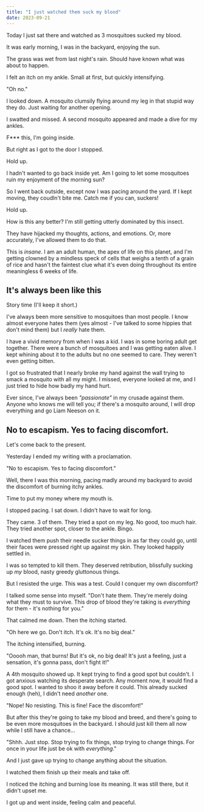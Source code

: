 ```yaml
---
title: "I just watched them suck my blood"
date: 2023-09-21
---
```


Today I just sat there and watched as 3 mosquitoes sucked my blood.

It was early morning, I was in the backyard, enjoying the sun.

The grass was wet from last night's rain. Should have known what was about to happen.

I felt an itch on my ankle. Small at first, but quickly intensifying.

"Oh no."

I looked down. A mosquito clumsily flying around my leg in that stupid way they do. Just waiting for another opening.

I swatted and missed. A second mosquito appeared and made a dive for my ankles.

F*** this, I'm going inside.

But right as I got to the door I stopped. 

Hold up. 

I hadn't wanted to go back inside yet. Am I going to let some mosquitoes ruin my enjoyment of the morning sun?

So I went back outside, except now I was pacing around the yard. If I kept moving, they coudln't bite me. Catch me if you can, suckers!

Hold up.

How is this any better? I'm still getting utterly dominated by this insect.

They have hijacked my thoughts, actions, and emotions. Or, more accurately, I've allowed them to do that.

This is _insane_. I am an adult human, the apex of life on this planet, and I'm getting clowned by a mindless speck of cells that weighs a tenth of a grain of rice and hasn't the faintest clue what it's even doing throughout its entire meaningless 6 weeks of life.

## It's always been like this

Story time (I'll keep it short.)

I've always been more sensitive to mosquitoes than most people. I know almost everyone hates them (yes almost - I've talked to some hippies that don't mind them) but I *really* hate them.

I have a vivid memory from when I was a kid. I was in some boring adult get together. There were a bunch of mosquitoes and I was getting eaten alive. I kept whining about it to the adults but no one seemed to care. They weren't even getting bitten.

I got so frustrated that I nearly broke my hand against the wall trying to smack a mosquito with all my might. I missed, everyone looked at me, and I just tried to hide how badly my hand hurt.

Ever since, I've always been _"passionate"_ in my crusade against them. Anyone who knows me will tell you; if there's a mosquito around, I will drop everything and go Liam Neeson on it.

## No to escapism. Yes to facing discomfort.

Let's come back to the present.

Yesterday I ended my writing with a proclamation.

"No to escapism. Yes to facing discomfort."

Well, there I was this morning, pacing madly around my backyard to avoid the discomfort of burning itchy ankles.

Time to put my money where my mouth is.

I stopped pacing. I sat down. I didn't have to wait for long. 

They came. 3 of them. They tried a spot on my leg. No good, too much hair. They tried another spot, closer to the ankle. Bingo.

I watched them push their needle sucker things in as far they could go, until their faces were pressed right up against my skin. They looked happily settled in.

I was so tempted to kill them. They deserved retribution, blissfully sucking up *my* blood, nasty greedy gluttonous things.

But I resisted the urge. This was a test. Could I conquer my own discomfort?

I talked some sense into myself. "Don't hate them. They're merely doing what they must to survive. This drop of blood they're taking is *everything* for them - it's nothing for you."

That calmed me down. Then the itching started. 

"Oh here we go. Don't itch. It's ok. It's no big deal."

The itching intensified, burning.

"Ooooh man, that burns! But it's ok, no big deal! It's just a feeling, just a sensation, it's gonna pass, don't fight it!"

A 4th mosquito showed up. It kept trying to find a good spot but couldn't. I got anxious watching its desperate search. Any moment now, it would find a good spot. I wanted to shoo it away before it could. This already sucked enough (heh), I didn't need _another_ one.

"Nope! No resisting. This is fine! Face the discomfort!"

But after this they're going to take my blood and breed, and there's going to be even more mosquitoes in the backyard. I should just kill them all now while I still have a chance...

"Shhh. Just stop. Stop trying to fix things, stop trying to change things. For once in your life just be ok with *everything*."

And I just gave up trying to change anything about the situation.

I watched them finish up their meals and take off.

I noticed the itching and burning lose its meaning. It was still there, but it didn't upset me.

I got up and went inside, feeling calm and peaceful.
